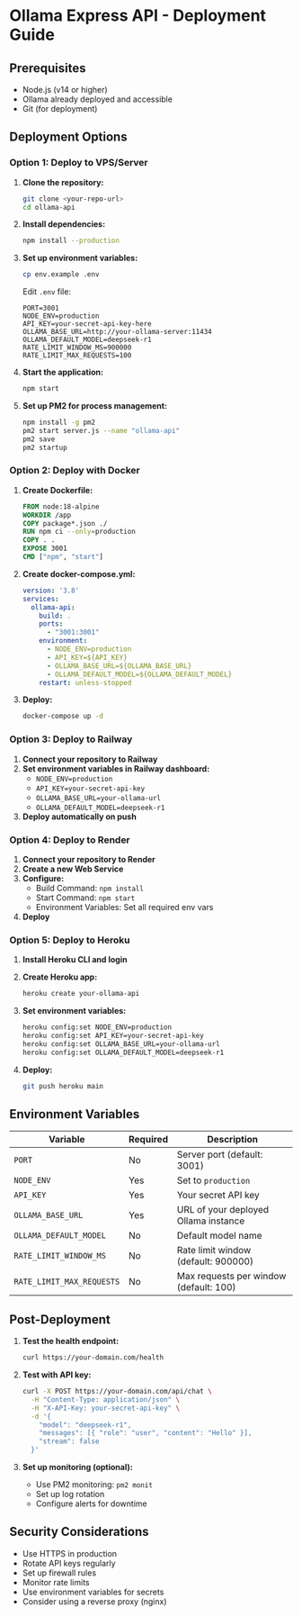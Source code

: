 # Ollama Express API - Deployment Guide

## Prerequisites

- Node.js (v14 or higher)
- Ollama already deployed and accessible
- Git (for deployment)

## Deployment Options

### Option 1: Deploy to VPS/Server

1. **Clone the repository:**
   ```bash
   git clone <your-repo-url>
   cd ollama-api
   ```

2. **Install dependencies:**
   ```bash
   npm install --production
   ```

3. **Set up environment variables:**
   ```bash
   cp env.example .env
   ```
   
   Edit `.env` file:
   ```env
   PORT=3001
   NODE_ENV=production
   API_KEY=your-secret-api-key-here
   OLLAMA_BASE_URL=http://your-ollama-server:11434
   OLLAMA_DEFAULT_MODEL=deepseek-r1
   RATE_LIMIT_WINDOW_MS=900000
   RATE_LIMIT_MAX_REQUESTS=100
   ```

4. **Start the application:**
   ```bash
   npm start
   ```

5. **Set up PM2 for process management:**
   ```bash
   npm install -g pm2
   pm2 start server.js --name "ollama-api"
   pm2 save
   pm2 startup
   ```

### Option 2: Deploy with Docker

1. **Create Dockerfile:**
   ```dockerfile
   FROM node:18-alpine
   WORKDIR /app
   COPY package*.json ./
   RUN npm ci --only=production
   COPY . .
   EXPOSE 3001
   CMD ["npm", "start"]
   ```

2. **Create docker-compose.yml:**
   ```yaml
   version: '3.8'
   services:
     ollama-api:
       build: .
       ports:
         - "3001:3001"
       environment:
         - NODE_ENV=production
         - API_KEY=${API_KEY}
         - OLLAMA_BASE_URL=${OLLAMA_BASE_URL}
         - OLLAMA_DEFAULT_MODEL=${OLLAMA_DEFAULT_MODEL}
       restart: unless-stopped
   ```

3. **Deploy:**
   ```bash
   docker-compose up -d
   ```

### Option 3: Deploy to Railway

1. **Connect your repository to Railway**
2. **Set environment variables in Railway dashboard:**
   - `NODE_ENV=production`
   - `API_KEY=your-secret-api-key`
   - `OLLAMA_BASE_URL=your-ollama-url`
   - `OLLAMA_DEFAULT_MODEL=deepseek-r1`
3. **Deploy automatically on push**

### Option 4: Deploy to Render

1. **Connect your repository to Render**
2. **Create a new Web Service**
3. **Configure:**
   - Build Command: `npm install`
   - Start Command: `npm start`
   - Environment Variables: Set all required env vars
4. **Deploy**

### Option 5: Deploy to Heroku

1. **Install Heroku CLI and login**
2. **Create Heroku app:**
   ```bash
   heroku create your-ollama-api
   ```

3. **Set environment variables:**
   ```bash
   heroku config:set NODE_ENV=production
   heroku config:set API_KEY=your-secret-api-key
   heroku config:set OLLAMA_BASE_URL=your-ollama-url
   heroku config:set OLLAMA_DEFAULT_MODEL=deepseek-r1
   ```

4. **Deploy:**
   ```bash
   git push heroku main
   ```

## Environment Variables

| Variable | Required | Description |
|----------|----------|-------------|
| `PORT` | No | Server port (default: 3001) |
| `NODE_ENV` | Yes | Set to `production` |
| `API_KEY` | Yes | Your secret API key |
| `OLLAMA_BASE_URL` | Yes | URL of your deployed Ollama instance |
| `OLLAMA_DEFAULT_MODEL` | No | Default model name |
| `RATE_LIMIT_WINDOW_MS` | No | Rate limit window (default: 900000) |
| `RATE_LIMIT_MAX_REQUESTS` | No | Max requests per window (default: 100) |

## Post-Deployment

1. **Test the health endpoint:**
   ```bash
   curl https://your-domain.com/health
   ```

2. **Test with API key:**
   ```bash
   curl -X POST https://your-domain.com/api/chat \
     -H "Content-Type: application/json" \
     -H "X-API-Key: your-secret-api-key" \
     -d '{
       "model": "deepseek-r1",
       "messages": [{ "role": "user", "content": "Hello" }],
       "stream": false
     }'
   ```

3. **Set up monitoring (optional):**
   - Use PM2 monitoring: `pm2 monit`
   - Set up log rotation
   - Configure alerts for downtime

## Security Considerations

- Use HTTPS in production
- Rotate API keys regularly
- Set up firewall rules
- Monitor rate limits
- Use environment variables for secrets
- Consider using a reverse proxy (nginx) 